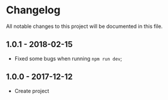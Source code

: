 # Changelog

All notable changes to this project will be documented in this file.

## 1.0.1 - 2018-02-15

- Fixed some bugs when running `npm run dev`;

## 1.0.0 - 2017-12-12

- Create project
